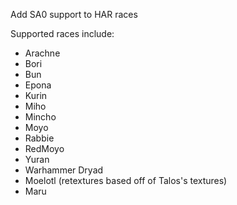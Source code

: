 Add SA0 support to HAR races

Supported races include:
- Arachne
- Bori
- Bun
- Epona
- Kurin 
- Miho
- Mincho
- Moyo
- Rabbie
- RedMoyo
- Yuran
- Warhammer Dryad
- Moelotl (retextures based off of Talos's textures)
- Maru
